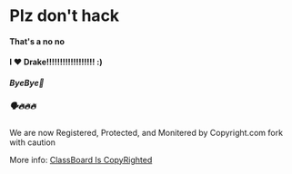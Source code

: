 # Plz don't hack
#### That's a no no
#### I ❤ Drake!!!!!!!!!!!!!!!!!! :)
##### ByeBye🗿
##### 🗣🔥🔥🔥

We are now Registered, Protected, and Monitered by Copyright.com fork with caution

More info: [ClassBoard Is CopyRighted](https://app.copyrighted.com/work/GVUuNRcaQUAzCt3T)
